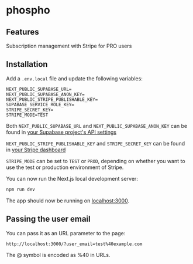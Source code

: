 # phospho

## Features

Subscription management with Stripe for PRO users

## Installation

Add a `.env.local` file and update the following variables:

```
NEXT_PUBLIC_SUPABASE_URL=
NEXT_PUBLIC_SUPABASE_ANON_KEY=
NEXT_PUBLIC_STRIPE_PUBLISHABLE_KEY=
SUPABASE_SERVICE_ROLE_KEY=
STRIPE_SECRET_KEY=
STRIPE_MODE=TEST
```

Both `NEXT_PUBLIC_SUPABASE_URL` and `NEXT_PUBLIC_SUPABASE_ANON_KEY` can be found in [your Supabase project's API settings](https://supabase.com/dashboard/project/_?showConnect=true)

`NEXT_PUBLIC_STRIPE_PUBLISHABLE_KEY` and `STRIPE_SECRET_KEY` can be found in [your Stripe dashboard](https://dashboard.stripe.com/test/apikeys)

`STRIPE_MODE` can be set to `TEST` or `PROD`, depending on whether you want to use the test or production environment of Stripe.

You can now run the Next.js local development server:

```bash
npm run dev
```

The app should now be running on [localhost:3000](http://localhost:3000/).

## Passing the user email

You can pass it as an URL parameter to the page:

```
http://localhost:3000/?user_email=test%40example.com
```

The @ symbol is encoded as %40 in URLs.
